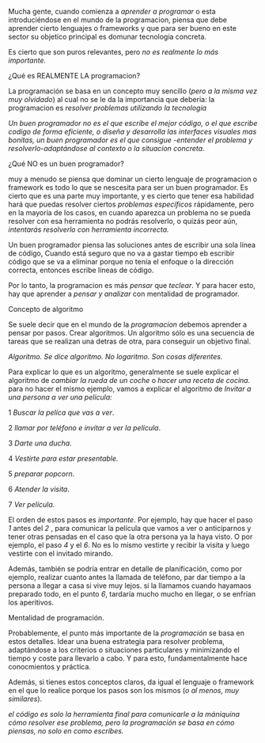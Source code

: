 Mucha gente, cuando comienza a _aprender a programar_ o esta introduciéndose en el mundo de la programacion, piensa que debe aprender cierto lenguajes o frameworks y que para ser bueno en este sector su objetico principal es domunar tecnologia concreta.

Es cierto que son puros relevantes, pero _no es realmente lo más importante._

¿Qué es REALMENTE LA programacion?

La programación se basa en un concepto muy sencillo (_pero a la misma vez muy olvidado_) al cual no se le da la importancia que deberia: la programacion es _resolver problemas utilizando la tecnologia_

_Un buen programador no es el que escribe el mejor código, o el que escribe codigo de forma eficiente, o diseña y desarrolla las interfaces visuales mas bonitas, un buen programador es el que consigue -entender el problema y resolverlo-adaptándose al contexto o la situacion concreta._

¿Qué NO es un buen programador?

muy a menudo se piensa que dominar un cierto lenguaje de programacion o framework es todo lo que se nescesita para ser un buen programador. Es cierto que es una parte muy importante, y es cierto que tener esa habilidad hará que puedas resolver ciertos _problemas específicos_ rápidamente, pero en la mayoría de los casos, en cuando aparezca un problema no se pueda resolver con esa herramienta no podrás resolverlo, o quizás peor aún, _intentarás resolverlo con herramienta incorrecta._

Un buen programador piensa las soluciones antes de escribir una sola línea de código, Cuando está seguro que no va a gastar tiempo eb escribir código que se va a eliminar porque no tenía el enfoque o la dirección correcta, entonces escribe líneas de código.

Por lo tanto, la programacion es más _pensar_ que _teclear_. Y para hacer esto, hay que aprender a _pensar y analizar_ con mentalidad de programador.

Concepto de algoritmo

Se suele decir que en el mundo de la _programacion_ debemos aprender a pensar por pasos. Crear algoritmos. Un algoritmo sólo es una secuencia de tareas que se realizan una detras de otra, para conseguir un objetivo final.

_Algoritmo. Se dice algoritmo. No logaritmo. Son cosas diferentes._

Para explicar lo que es un algoritmo, generalmente se suele explicar el algoritmo de _cambiar la rueda de un coche_ o _hacer una receta de cocina._ para no hacer el mismo ejemplo, vamos a explicar el algoritmo de _Invitar a una persona a ver una pelicula:_

1 _Buscar la pelíca que vas a ver_.

2 _llamar por teléfono e invitar a ver la película_.

3 _Darte una ducha_.

4 _Vestirte para estar presentable._

5 _preparar popcorn_.

6 _Atender la visita_.

7 _Ver película_.

El orden de estos pasos es _importante_. Por ejemplo, hay que hacer el paso _1_ antes del _2_ , para comunicar la película que vamos a ver o anticiparnos y tener otras pensadas en el caso que la otra persona ya la haya visto. O por ejemplo, el paso _4_ y el _6_. No es lo mismo vestirte y recibir la visita y luego vestirte con el invitado mirando.

Además, también se podría entrar en detalle de planificación, como por ejemplo, realizar cuanto antes la llamada de teléfono, par dar tiempo
a la persona a llegar a casa si vive muy lejos. si la llamamos cuando hayamaos preparado todo, en el punto _6_, tardaría mucho mucho en llegar, o se enfrían los aperitivos.

Mentalidad de programación.

Probablemente, el punto más importante de la _programación_ se basa en estos detalles. Idear una buena estrategia para resolver problema, adaptándose a los criterios o situaciones particulares y minimizando el tiempo y coste para llevarlo a cabo. Y para esto, fundamentalmente hace conocmientos y práctica.

Además, si tienes estos conceptos claros, da igual el lenguaje o framework en el que lo realice porque los pasos son los mismos (_o al menos, muy similares_).

_el código es solo la herramienta final para comunicarle a la mániquina cómo resolver ese problema, pero la programación se basa en cómo piensas, no solo en como escribes._
